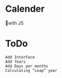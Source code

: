 # Calender
 📅with JS
 
 # ToDo
```
Add InterFace
Add Years
Add Days per months
Calculating “Leap” year
```
